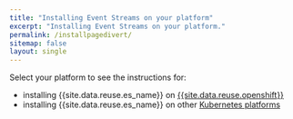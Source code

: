 ```yaml
---
title: "Installing Event Streams on your platform"
excerpt: "Installing Event Streams on your platform."
permalink: /installpagedivert/
sitemap: false
layout: single
---
```


Select your platform to see the instructions for:
- installing {{site.data.reuse.es_name}} on [{{site.data.reuse.openshift}}](../es/installing/installing/)
- installing {{site.data.reuse.es_name}} on other [Kubernetes platforms](../es/installing/installing-on-kubernetes/)
